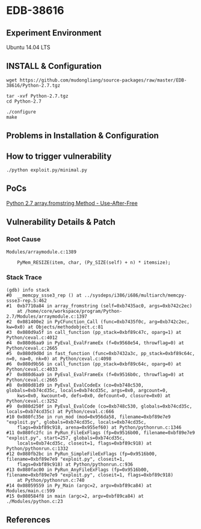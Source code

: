 # EDB-38616

## Experiment Environment

Ubuntu 14.04 LTS

## INSTALL & Configuration

```
wget https://github.com/mudongliang/source-packages/raw/master/EDB-38616/Python-2.7.tgz

tar -xvf Python-2.7.tgz
cd Python-2.7

./configure
make
```

## Problems in Installation & Configuration

## How to trigger vulnerability

```
./python exploit.py/minimal.py
```

## PoCs

[Python 2.7 array.fromstring Method - Use-After-Free](https://www.exploit-db.com/exploits/38616/)


## Vulnerability Details & Patch

### Root Cause

```
Modules/arraymodule.c:1389

	PyMem_RESIZE(item, char, (Py_SIZE(self) + n) * itemsize);
```

### Stack Trace

```
(gdb) info stack
#0  __memcpy_ssse3_rep () at ../sysdeps/i386/i686/multiarch/memcpy-ssse3-rep.S:462
#1  0xb7710a84 in array_fromstring (self=0xb7435ac0, args=0xb742c2ec)
    at /home/core/workspace/program/Python-2.7/Modules/arraymodule.c:1397
#2  0x081400e2 in PyCFunction_Call (func=0xb7435f0c, arg=0xb742c2ec, kw=0x0) at Objects/methodobject.c:81
#3  0x080d9a5f in call_function (pp_stack=0xbf89c47c, oparg=1) at Python/ceval.c:4012
#4  0x080d6aa9 in PyEval_EvalFrameEx (f=0x9568e54, throwflag=0) at Python/ceval.c:2665
#5  0x080d9d0d in fast_function (func=0xb7432a3c, pp_stack=0xbf89c64c, n=0, na=0, nk=0) at Python/ceval.c:4098
#6  0x080d9b56 in call_function (pp_stack=0xbf89c64c, oparg=0) at Python/ceval.c:4033
#7  0x080d6aa9 in PyEval_EvalFrameEx (f=0x9516b0c, throwflag=0) at Python/ceval.c:2665
#8  0x080d81d9 in PyEval_EvalCodeEx (co=0xb748c530, globals=0xb74cd35c, locals=0xb74cd35c, args=0x0, argcount=0, 
    kws=0x0, kwcount=0, defs=0x0, defcount=0, closure=0x0) at Python/ceval.c:3252
#9  0x080d250f in PyEval_EvalCode (co=0xb748c530, globals=0xb74cd35c, locals=0xb74cd35c) at Python/ceval.c:666
#10 0x080fc35e in run_mod (mod=0x956da58, filename=0xbf89e7e9 "exploit.py", globals=0xb74cd35c, locals=0xb74cd35c, 
    flags=0xbf89c918, arena=0x955ef60) at Python/pythonrun.c:1346
#11 0x080fc2fc in PyRun_FileExFlags (fp=0x9516b00, filename=0xbf89e7e9 "exploit.py", start=257, globals=0xb74cd35c, 
    locals=0xb74cd35c, closeit=1, flags=0xbf89c918) at Python/pythonrun.c:1332
#12 0x080fb2bc in PyRun_SimpleFileExFlags (fp=0x9516b00, filename=0xbf89e7e9 "exploit.py", closeit=1, 
    flags=0xbf89c918) at Python/pythonrun.c:936
#13 0x080fac00 in PyRun_AnyFileExFlags (fp=0x9516b00, filename=0xbf89e7e9 "exploit.py", closeit=1, flags=0xbf89c918)
    at Python/pythonrun.c:740
#14 0x08059559 in Py_Main (argc=2, argv=0xbf89ca84) at Modules/main.c:599
#15 0x080584f8 in main (argc=2, argv=0xbf89ca84) at ./Modules/python.c:23
```

## References

